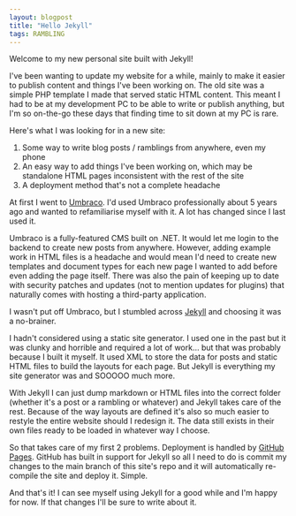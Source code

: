 ```yaml
---
layout: blogpost
title: "Hello Jekyll"
tags: RAMBLING
---
```


Welcome to my new personal site built with Jekyll!

I've been wanting to update my website for a while, mainly to make it easier to publish content and things I've been working on. The old site was a simple PHP template I made that served static HTML content. This meant I had to be at my development PC to be able to write or publish anything, but I'm so on-the-go these days that finding time to sit down at my PC is rare. 

Here's what I was looking for in a new site:
1. Some way to write blog posts / ramblings from anywhere, even my phone
2. An easy way to add things I've been working on, which may be standalone HTML pages inconsistent with the rest of the site
3. A deployment method that's not a complete headache

At first I went to <a href="https://umbraco.com/" target="_blank" rel="noopener">Umbraco</a>. I'd used Umbraco professionally about 5 years ago and wanted to refamiliarise myself with it. A lot has changed since I last used it. 

Umbraco is a fully-featured CMS built on .NET. It would let me login to the backend to create new posts from anywhere. However, adding example work in HTML files is a headache and would mean I'd need to create new templates and document types for each new page I wanted to add before even adding the page itself. There was also the pain of keeping up to date with security patches and updates (not to mention updates for plugins) that naturally comes with hosting a third-party application. 

I wasn't put off Umbraco, but I stumbled across <a href="https://jekyllrb.com/" target="_blank" rel="noopener">Jekyll</a> and choosing it was a no-brainer.

I hadn't considered using a static site generator. I used one in the past but it was clunky and horrible and required a lot of work&hellip; but that was probably because I built it myself. It used XML to store the data for posts and static HTML files to build the layouts for each page. But Jekyll is everything my site generator was and SOOOOO much more.

With Jekyll I can just dump markdown or HTML files into the correct folder (whether it's a post or a rambling or whatever) and Jekyll takes care of the rest. Because of the way layouts are defined it's also so much easier to restyle the entire website should I redesign it. The data still exists in their own files ready to be loaded in whatever way I choose.

So that takes care of my first 2 problems. Deployment is handled by <a href="https://pages.github.com/" target="_blank" rel="noopener">GitHub Pages</a>. GitHub has built in support for Jekyll so all I need to do is commit my changes to the main branch of this site's repo and it will automatically re-compile the site and deploy it. Simple.

And that's it! I can see myself using Jekyll for a good while and I'm happy for now. If that changes I'll be sure to write about it. 